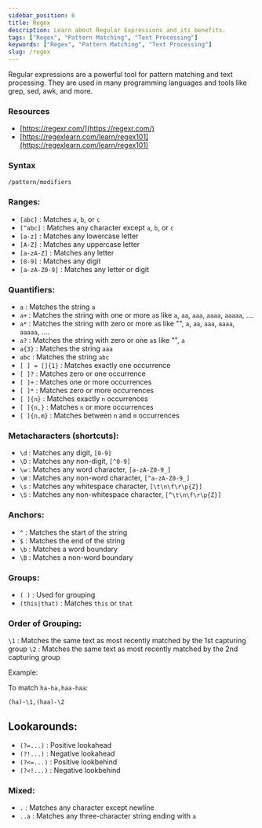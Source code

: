 ```yaml
---
sidebar_position: 6
title: Regex
description: Learn about Regular Expressions and its benefits.
tags: ["Regex", "Pattern Matching", "Text Processing"]
keywords: ["Regex", "Pattern Matching", "Text Processing"]
slug: /regex
---
```


Regular expressions are a powerful tool for pattern matching and text processing. They are used in many programming languages and tools like grep, sed, awk, and more.

### Resources

- [https://regexr.com/](https://regexr.com/)
- [https://regexlearn.com/learn/regex101](https://regexlearn.com/learn/regex101)

### Syntax

```bash
/pattern/modifiers
```

### Ranges:
- `[abc]` : Matches `a`, `b`, or `c`
- `[^abc]` : Matches any character except `a`, `b`, or `c`
- `[a-z]` : Matches any lowercase letter
- `[A-Z]` : Matches any uppercase letter
- `[a-zA-Z]` : Matches any letter
- `[0-9]` : Matches any digit
- `[a-zA-Z0-9]` : Matches any letter or digit

### Quantifiers:
- `a` : Matches the string `a`
- `a+` : Matches the string with one or more `a`s like `a`, `aa`, `aaa`, `aaaa`, `aaaaa`, ....
- `a*` : Matches the string with zero or more `a`s like "", `a`, `aa`, `aaa`, `aaaa`, `aaaaa`, ....
- `a?` : Matches the string with zero or one `a`s like "", `a`
- `a{3}` : Matches the string `aaa`
- `abc` : Matches the string `abc`
- `[ ] = []{1}` : Matches exactly one occurrence
- `[ ]?` : Matches zero or one occurrence
- `[ ]+` : Matches one or more occurrences
- `[ ]*` : Matches zero or more occurrences
- `[ ]{n}` : Matches exactly `n` occurrences
- `[ ]{n,}` : Matches `n` or more occurrences
- `[ ]{n,m}` : Matches between `n` and `m` occurrences

### Metacharacters (shortcuts):
- `\d` : Matches any digit, `[0-9]`
- `\D` : Matches any non-digit, `[^0-9]`
- `\w` : Matches any word character, `[a-zA-Z0-9_]`
- `\W` : Matches any non-word character, `[^a-zA-Z0-9_]`
- `\s` : Matches any whitespace character, `[\t\n\f\r\p{Z}]`
- `\S` : Matches any non-whitespace character, `[^\t\n\f\r\p{Z}]`

### Anchors:
- `^` : Matches the start of the string
- `$` : Matches the end of the string
- `\b` : Matches a word boundary
- `\B` : Matches a non-word boundary

### Groups:
- `( )` : Used for grouping
- `(this|that)` : Matches `this` or `that`

### Order of Grouping:

`\1` : Matches the same text as most recently matched by the 1st capturing group
`\2` : Matches the same text as most recently matched by the 2nd capturing group

Example:

To match `ha-ha,haa-haa`: 

```regex
(ha)-\1,(haa)-\2
```

## Lookarounds:

- `(?=...)` : Positive lookahead
- `(?!...)` : Negative lookahead
- `(?<=...)` : Positive lookbehind
- `(?<!...)` : Negative lookbehind

### Mixed:

- `.` : Matches any character except newline
- `..a` : Matches any three-character string ending with `a`
